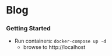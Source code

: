 # Blog


### Getting Started

* Run containers: `docker-compose up -d`
    - browse to http://localhost
    